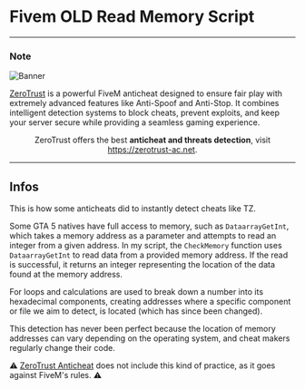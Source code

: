 # Fivem OLD Read Memory Script

---

### Note

![Banner](https://cdn.sacul.cloud/v2/vision-cdn/atm/mainpage2.png)

[ZeroTrust](https://zerotrust.tebex.io/package/6603820) is a powerful FiveM anticheat designed to ensure fair play with extremely advanced features like Anti-Spoof and Anti-Stop. It combines intelligent detection systems to block cheats, prevent exploits, and keep your server secure while providing a seamless gaming experience.

<p align='center'>
  ZeroTrust offers the best <b>anticheat and threats detection</b>, visit <a href="https://zerotrust-ac.net">https://zerotrust-ac.net</a>.
</p>

---

## Infos

This is how some anticheats did to instantly detect cheats like TZ. 

Some GTA 5 natives have full access to memory, such as `DataarrayGetInt`, which takes a memory address as a parameter and attempts to read an integer from a given address. In my script, the `CheckMemory` function uses `DataarrayGetInt` to read data from a provided memory address. If the read is successful, it returns an integer representing the location of the data found at the memory address.

For loops and calculations are used to break down a number into its hexadecimal components, creating addresses where a specific component or file we aim to detect, is located (which has since been changed).

This detection has never been perfect because the location of memory addresses can vary depending on the operating system, and cheat makers regularly change their code.

⚠ [ZeroTrust Anticheat](https://zerotrust-ac.net) does not include this kind of practice, as it goes against FiveM's rules. ⚠